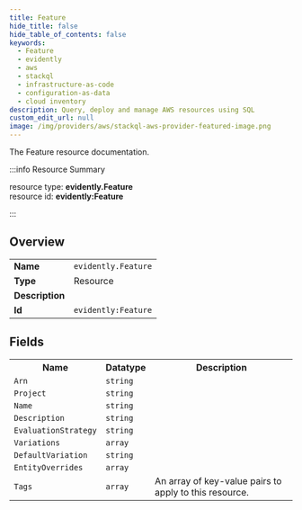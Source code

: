 ```yaml
---
title: Feature
hide_title: false
hide_table_of_contents: false
keywords:
  - Feature
  - evidently
  - aws
  - stackql
  - infrastructure-as-code
  - configuration-as-data
  - cloud inventory
description: Query, deploy and manage AWS resources using SQL
custom_edit_url: null
image: /img/providers/aws/stackql-aws-provider-featured-image.png
---
```

The Feature resource documentation.

:::info Resource Summary

<div class="row">
<div class="providerDocColumn">
<span>resource type:&nbsp;<b>evidently.Feature</b></span><br />
<span>resource id:&nbsp;<b>evidently:Feature</b></span><br />
</div>
</div>

:::

## Overview
<table><tbody>
<tr><td><b>Name</b></td><td><code>evidently.Feature</code></td></tr>
<tr><td><b>Type</b></td><td>Resource</td></tr>
<tr><td><b>Description</b></td><td></td></tr>
<tr><td><b>Id</b></td><td><code>evidently:Feature</code></td></tr>
</tbody></table>

## Fields
<table><tbody>
<tr><th>Name</th><th>Datatype</th><th>Description</th></tr>
<tr><td><code>Arn</code></td><td><code>string</code></td><td></td></tr><tr><td><code>Project</code></td><td><code>string</code></td><td></td></tr><tr><td><code>Name</code></td><td><code>string</code></td><td></td></tr><tr><td><code>Description</code></td><td><code>string</code></td><td></td></tr><tr><td><code>EvaluationStrategy</code></td><td><code>string</code></td><td></td></tr><tr><td><code>Variations</code></td><td><code>array</code></td><td></td></tr><tr><td><code>DefaultVariation</code></td><td><code>string</code></td><td></td></tr><tr><td><code>EntityOverrides</code></td><td><code>array</code></td><td></td></tr><tr><td><code>Tags</code></td><td><code>array</code></td><td>An array of key-value pairs to apply to this resource.</td></tr>
</tbody></table>